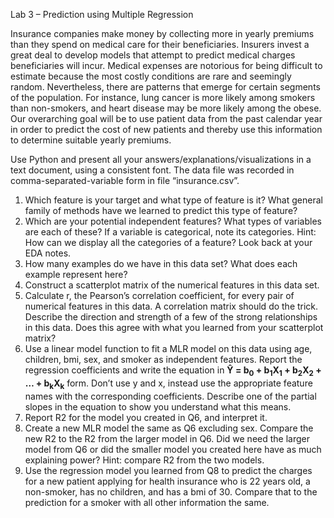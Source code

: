 Lab 3 – Prediction using Multiple Regression 

Insurance companies make money by collecting more in yearly premiums than they spend on medical care for their beneficiaries. Insurers invest a great deal to develop models that attempt to predict medical charges beneficiaries will incur. Medical expenses are notorious for being difficult to estimate because the most costly conditions are rare and seemingly random. Nevertheless, there are patterns that emerge for certain segments of the population. For instance, lung cancer is more likely among smokers than non-smokers, and heart disease may be more likely among the obese. Our overarching goal will be to use patient data from the past calendar year in order to predict the cost of new patients and thereby use this information to determine suitable yearly premiums. 

Use Python and present all your answers/explanations/visualizations in a text document, using a consistent font. The data file was recorded in comma-separated-variable form in file “insurance.csv”. 

1. Which feature is your target and what type of feature is it? What general family of methods have we learned to predict this type of feature? 
2. Which are your potential independent features? What types of variables are each of these? If a variable is categorical, note its categories. Hint: How can we display all the categories of a feature? Look back at your EDA notes.
3. How many examples do we have in this data set? What does each example represent here? 
4. Construct a scatterplot matrix of the numerical features in this data set. 
5. Calculate r, the Pearson’s correlation coefficient, for every pair of numerical features in this data. A correlation matrix should do the trick. Describe the direction and strength of a few of the strong relationships in this data. Does this agree with what you learned from your scatterplot matrix? 
6. Use a linear model function to fit a MLR model on this data using age, children, bmi, sex, and smoker as independent features. Report the regression coefficients and write the equation in **Ŷ = b<sub>0</sub> + b<sub>1</sub>X<sub>1</sub> + b<sub>2</sub>X<sub>2</sub> + … + b<sub>k</sub>X<sub>k</sub>** form. Don’t use y and x, instead use the appropriate feature names with the corresponding coefficients. Describe one of the partial slopes in the equation to show you understand what this means. 
7. Report R2  for the model you created in Q6, and interpret it. 
8. Create a new MLR model the same as Q6 excluding sex. Compare the new R2 to the R2 from the larger model in Q6. Did we need the larger model from Q6 or did the smaller model you created here have as much explaining power? Hint: compare R2 from the two models. 
9. Use the regression model you learned from Q8 to predict the charges for a new patient applying for health insurance who is 22 years old, a non-smoker, has no children, and has a bmi of 30. Compare that to the prediction for a smoker with all other information the same.
